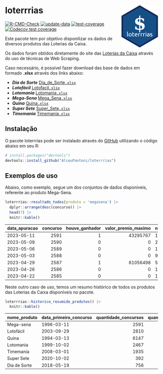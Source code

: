 
<!-- README.md is generated from README.Rmd. Please edit that file -->

# loterrrias <img src="man/figures/logo.png" align="right" height="139" />

<!-- badges: start -->

[![R-CMD-Check](https://github.com/AlceuPantoni/loterrrias/actions/workflows/R-CMD-check.yaml/badge.svg?branch=main)](https://github.com/AlceuPantoni/loterrrias/actions/workflows/R-CMD-check.yaml)
[![update-data](https://github.com/AlceuPantoni/loterrrias/actions/workflows/update-data.yaml/badge.svg)](https://github.com/AlceuPantoni/loterrrias/actions/workflows/update-data.yaml)
[![test-coverage](https://github.com/AlceuPantoni/loterrrias/actions/workflows/test-coverage.yaml/badge.svg?branch=main)](https://github.com/AlceuPantoni/loterrrias/actions/workflows/test-coverage.yaml)
[![Codecov test
coverage](https://codecov.io/gh/AlceuPantoni/loterrrias/branch/main/graph/badge.svg)](https://codecov.io/gh/AlceuPantoni/loterrrias?branch=main)
<!-- badges: end -->

Este pacote tem por objetivo disponilizar os dados de diversos produtos
das Loterias da Caixa.

Os dados foram obtidos diretamente do site das [Loterias da
Caixa](https://loterias.caixa.gov.br/Paginas/default.aspx) através do
uso de técnicas de Web Scraping.

Caso necessário, é possível fazer download das base de dados em formado
**.xlsx** através dos links abaixo:

  - ***Dia de Sorte***
    [Dia\_de\_Sorte`.xlsx`](https://raw.githubusercontent.com/AlceuPantoni/loterrrias/main/data-raw/resultados_diadesorte.xlsx)
  - ***Lotofácil***
    [Lotofacil`.xlsx`](https://raw.githubusercontent.com/AlceuPantoni/loterrrias/main/data-raw/resultados_lotofacil.xlsx)
  - ***Lotomania***
    [Lotomania`.xlsx`](https://raw.githubusercontent.com/AlceuPantoni/loterrrias/main/data-raw/resultados_lotomania.xlsx)
  - ***Mega-Sena***
    [Mega\_Sena`.xlsx`](https://raw.githubusercontent.com/AlceuPantoni/loterrrias/main/data-raw/resultados_megasena.xlsx)
  - ***Quina***
    [Quina`.xlsx`](https://raw.githubusercontent.com/AlceuPantoni/loterrrias/main/data-raw/resultados_quina.xlsx)
  - ***Super Sete***
    [Super\_Sete`.xlsx`](https://raw.githubusercontent.com/AlceuPantoni/loterrrias/main/data-raw/resultados_supersete.xlsx)
  - ***Timemania***
    [Timemania`.xlsx`](https://raw.githubusercontent.com/AlceuPantoni/loterrrias/main/data-raw/resultados_timemania.xlsx)

## Instalação

O pacote loterrrias pode ser instalado através do
[GitHub](https://github.com/) utilizando o código abaixo em seu R:

``` r
# install.packages("devtools")
devtools::install_github("AlceuPantoni/loterrrias")
```

## Exemplos de uso

Abaixo, como exemplo, segue um dos conjuntos de dados disponíveis,
referente ao produto Mega-Sena.

``` r
loterrrias::resultado_todos(produto = 'megasena') |> 
  dplyr::arrange(desc(concurso)) |> 
  head(7) |> 
  knitr::kable()
```

| data\_apuracao | concurso | houve\_ganhador | valor\_premio\_maximo | numeros\_sorteados | num\_1 | num\_2 | num\_3 | num\_4 | num\_5 | num\_6 |
| :------------- | -------: | --------------: | --------------------: | :----------------- | -----: | -----: | -----: | -----: | -----: | -----: |
| 2023-05-11     |     2591 |               1 |              43295767 | 10;11;21;23;28;30  |     10 |     11 |     21 |     23 |     28 |     30 |
| 2023-05-09     |     2590 |               0 |                     0 | 2;12;28;36;43;48   |      2 |     12 |     28 |     36 |     43 |     48 |
| 2023-05-06     |     2589 |               0 |                     0 | 1;15;16;25;32;36   |      1 |     15 |     16 |     25 |     32 |     36 |
| 2023-05-03     |     2588 |               0 |                     0 | 9;13;22;31;57;58   |      9 |     13 |     22 |     31 |     57 |     58 |
| 2023-04-29     |     2587 |               1 |              61056498 | 5;10;11;22;23;37   |      5 |     10 |     11 |     22 |     23 |     37 |
| 2023-04-26     |     2586 |               0 |                     0 | 10;18;41;49;53;59  |     10 |     18 |     41 |     49 |     53 |     59 |
| 2023-04-22     |     2585 |               0 |                     0 | 14;26;34;36;43;59  |     14 |     26 |     34 |     36 |     43 |     59 |

Neste outro caso de uso, temos um resumo histórico de todos os produtos
das Loterias da Caixa disponíveis no pacote.

``` r
loterrrias::historico_resumido_produtos() |> 
  knitr::kable()
```

| nome\_produto | data\_primeiro\_concurso | quantidade\_concursos | quantidade\_concursos\_com\_ganhador | percentual\_com\_ganhador | media\_premiacao | maior\_premio | menor\_premio | total\_dezenas\_sorteadas | numero\_mais\_sorteado | numero\_menos\_sorteado |
| :------------ | :----------------------- | --------------------: | -----------------------------------: | ------------------------: | ---------------: | ------------: | ------------: | ------------------------: | ---------------------: | ----------------------: |
| Mega-sena     | 1996-03-11               |                  2591 |                                  588 |                      0.23 |       23522270.7 |     289420865 |     348732.75 |                     15546 |                     10 |                      26 |
| Lotofácil     | 2003-09-29               |                  2810 |                                 2526 |                      0.90 |         904268.7 |       8252873 |      10712.22 |                     42150 |                     20 |                      16 |
| Quina         | 1994-03-13               |                  6147 |                                 2505 |                      0.41 |        3278654.8 |     579215957 |      14230.37 |                     30735 |                      4 |                      47 |
| Lotomania     | 1999-10-02               |                  2467 |                                  659 |                      0.27 |        2295091.3 |      37261930 |     109348.66 |                     49340 |                     47 |                      96 |
| Timemania     | 2008-03-01               |                  1935 |                                   71 |                      0.04 |       26626947.0 |     818652938 |     164711.44 |                     13545 |                     20 |                      53 |
| Super Sete    | 2020-10-02               |                   392 |                                   19 |                      0.05 |        2781923.9 |       8601548 |     124747.77 |                      2744 |                      9 |                       4 |
| Dia de Sorte  | 2018-05-19               |                   756 |                                  259 |                      0.34 |         782794.5 |       3770060 |      59101.35 |                      5292 |                     10 |                       1 |
